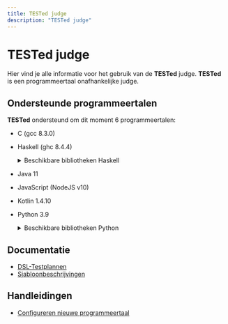 ```yaml
---
title: TESTed judge
description: "TESTed judge"
---
```


# TESTed judge

Hier vind je alle informatie voor het gebruik van de **TESTed** judge.
**TESTed** is een programmeertaal onafhankelijke judge.

## Ondersteunde programmeertalen

**TESTed** ondersteund om dit moment 6 programmeertalen:

* C (gcc 8.3.0)
* Haskell (ghc 8.4.4)

  <details>
    <summary>Beschikbare bibliotheken Haskell</summary>
    
    | Bibliotheek |  Versie  |
    | ----------- | -------- |
    | **aeson**   |  1.5.4.1 |

  </details>

* Java 11
* JavaScript (NodeJS v10)
* Kotlin 1.4.10
* Python 3.9

  <details>
    <summary>Beschikbare bibliotheken Python</summary>
    
    | Bibliotheek        |  Versie  |
    | ------------------ | -------- |
    | **jsonschema**     | 3.2.0    |
    | **psutil**         | 5.7.0    |
    | **mako**           | 1.1.2    |
    | **pydantic**       | 1.7.3    |
    | **toml**           | 0.10.1   |
    | **typing_inspect** | 0.6.0    | 
    | **pylint**         | 2.6.0    |
    | **esprima**        | 4.0.1    |
    | **lark**           | 0.10.1   |
    | **pyyaml**         | 5.3.1    |
    | **Pygments**       | 2.7.4    |
    | **python-i18n**    | 0.3.9    |

  </details>

## Documentatie
* [DSL-Testplannen](dsl)
* [Sjabloonbeschrijvingen](template-description)
  
## Handleidingen
* [Configureren nieuwe programmeertaal](../../guides/developers/tested-configure-new-programming-language)
